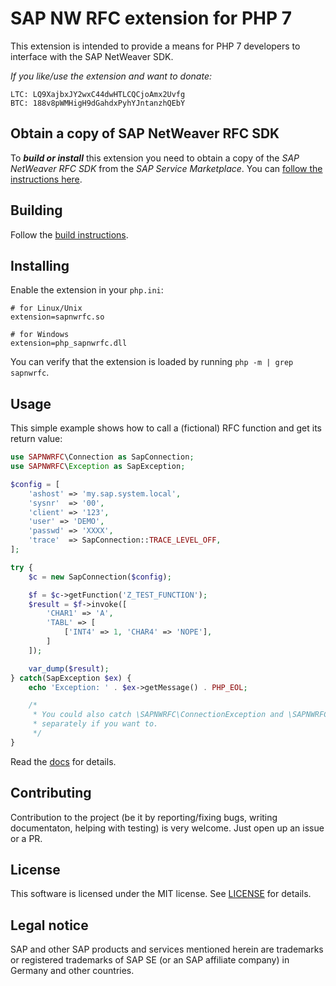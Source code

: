 
# SAP NW RFC extension for PHP 7

This extension is intended to provide a means for PHP 7 developers to interface with the SAP NetWeaver SDK.

*If you like/use the extension and want to donate:*
```
LTC: LQ9XajbxJY2wxC44dwHTLCQCjoAmx2Uvfg
BTC: 188v8pWMHigH9dGahdxPyhYJntanzhQEbY
```

## Obtain a copy of SAP NetWeaver RFC SDK

To ***build or install*** this extension you need to obtain a copy of the *SAP NetWeaver RFC SDK* from the *SAP Service Marketplace*.
You can [follow the instructions here](docs/installing_nwrfcsdk.md).

## Building

Follow the [build instructions](docs/building.md).

## Installing

Enable the extension in your `php.ini`:
```
# for Linux/Unix
extension=sapnwrfc.so

# for Windows
extension=php_sapnwrfc.dll
```

You can verify that the extension is loaded by running `php -m | grep sapnwrfc`.

## Usage

This simple example shows how to call a (fictional) RFC function and get its return value:

```php
use SAPNWRFC\Connection as SapConnection;
use SAPNWRFC\Exception as SapException;

$config = [
    'ashost' => 'my.sap.system.local',
    'sysnr'  => '00',
    'client' => '123',
    'user' => 'DEMO',
    'passwd' => 'XXXX',
    'trace'  => SapConnection::TRACE_LEVEL_OFF,
];

try {
    $c = new SapConnection($config);

    $f = $c->getFunction('Z_TEST_FUNCTION');
    $result = $f->invoke([
        'CHAR1' => 'A',
        'TABL' => [
            ['INT4' => 1, 'CHAR4' => 'NOPE'],
        ]
    ]);

    var_dump($result);
} catch(SapException $ex) {
    echo 'Exception: ' . $ex->getMessage() . PHP_EOL;

    /*
     * You could also catch \SAPNWRFC\ConnectionException and \SAPNWRFC\FunctionCallException
     * separately if you want to.
     */
}
```

Read the [docs](docs/readme.md) for details.

## Contributing

Contribution to the project (be it by reporting/fixing bugs, writing documentaton, helping with testing) is very welcome.
Just open up an issue or a PR.

## License

This software is licensed under the MIT license. See [LICENSE](LICENSE) for details.

## Legal notice

SAP and other SAP products and services mentioned herein are trademarks or registered trademarks of SAP SE (or an SAP affiliate company) in Germany and other countries.
